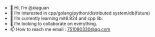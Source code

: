 - 👋 Hi, I’m @xiaguan
- 👀 I’m interested in cpp/golang/python/distributed system/db(future) 
- 🌱 I’m currently learning mit6.824 and cpp lib.
- 💞️ I’m looking to collaborate on everything.
- 📫 How to reach me email : 751080330@qq.com  

<!---
xiaguan/xiaguan is a ✨ special ✨ repository because its `README.md` (this file) appears on your GitHub profile.
You can click the Preview link to take a look at your changes.
--->
